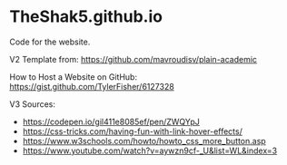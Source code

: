 # TheShak5.github.io

Code for the website.

V2 Template from: https://github.com/mavroudisv/plain-academic

How to Host a Website on GitHub: https://gist.github.com/TylerFisher/6127328

V3 Sources:
- https://codepen.io/gil411e8085ef/pen/ZWQYpJ
- https://css-tricks.com/having-fun-with-link-hover-effects/
- https://www.w3schools.com/howto/howto_css_more_button.asp
- https://www.youtube.com/watch?v=aywzn9cf-_U&list=WL&index=3
